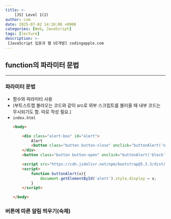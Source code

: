 ```yaml
---
title: >-
    [JS] Level 1(2)
author: csm
date: 2025-07-02 14:10:00 +0900
categories: [Web, JavaScript]
tags: [lecture]
description: >-
 [JavaScript 입문과 웹 UI개발] codingapple.com
---
```


## function의 파라미터 문법
---
### 파라미터 문법
- 함수와 파라미터 사용
- (부트스트랩 불러오는 코드와 같이 src로 외부 스크립트를 불러올 때 내부 코드는 무시되기도 함. 따로 작성 필요.)
- `index.html`
    ```html
    <body>

        <div class="alert-box" id="alert">
            Alert
            <button class="button button-close" onclick="buttonAlert('none');"><i class="bi bi-x-lg"></i></button>
        </div>
        <button class="button button-open" onclick="buttonAlert('block');">Open</button>

        <script src="https://cdn.jsdelivr.net/npm/bootstrap@5.3.3/dist/js/bootstrap.bundle.min.js" integrity="sha384-YvpcrYf0tY3lHB60NNkmXc5s9fDVZLESaAA55NDzOxhy9GkcIdslK1eN7N6jIeHz" crossorigin="anonymous"></script>
        <script>
            function buttonAlert(x){
                document.getElementById('alert').style.display = x;
            }
        </script>

    </body>
    ```

### 버튼에 따른 알림 띄우기(숙제)

<script src="https://gist.github.com/choisunmi00/7c092e5157b355489c952e5486a6529b.js">dd</script>
